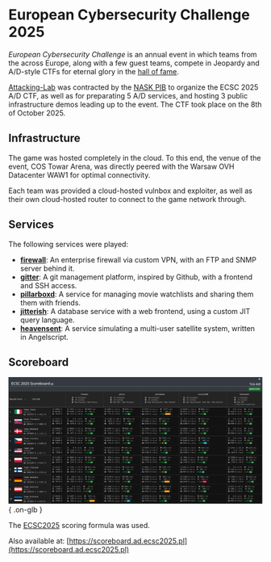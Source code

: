 # European Cybersecurity Challenge 2025

<span class="purple-svg" style="content: var(--inline-icon--heart)"></span>

*European Cybersecurity Challenge* is an annual event in which teams from the
across Europe, along with a few guest teams, compete in Jeopardy and A/D-style
CTFs for eternal glory in the [hall of fame](https://ecsc.eu/hall-of-fame).

[Attacking-Lab](/) was contracted by the [NASK PIB](https://www.nask.pl/)
to organize the ECSC 2025 A/D CTF, as well as for preparating 5 A/D
services, and hosting 3 public infrastructure demos leading up to the event.
The CTF took place on the 8th of October 2025.


## Infrastructure

The game was hosted completely in the cloud. To this end, the venue of the event,
COS Towar Arena, was directly peered with the Warsaw OVH Datacenter WAW1 for
optimal connectivity.

Each team was provided a cloud-hosted vulnbox and exploiter, as well as their
own cloud-hosted router to connect to the game network through.


## Services

The following services were played:

- **[firewall](https://github.com/attacking-lab/ecsc2025-service-firewall)**: An enterprise firewall via custom VPN, with an FTP and SNMP server behind it.
- **[gitter](https://github.com/attacking-lab/ecsc2025-service-gitter)**: A git management platform, inspired by Github, with a frontend and SSH access.
- **[pillarboxd](https://github.com/attacking-lab/ecsc2025-service-pillarboxd)**: A service for managing movie watchlists and sharing them them with friends.
- **[jitterish](https://github.com/attacking-lab/ecsc2025-service-jitterish)**: A database service with a web frontend, using a custom JIT query language.
- **[heavensent](https://github.com/attacking-lab/ecsc2025-service-heavensent)**: A service simulating a multi-user satellite system, written in Angelscript.

## Scoreboard

![Final Scoreboard](ecsc2025_scoreboard.png){ .on-glb }

The [ECSC2025](/attack-defense/scoring/ecsc2025.md) scoring formula was used.

Also available at: [https://scoreboard.ad.ecsc2025.pl](https://scoreboard.ad.ecsc2025.pl)
